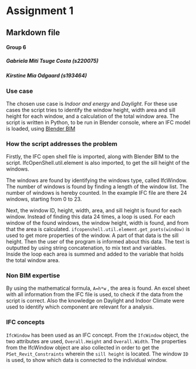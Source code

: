 # Assignment 1 
## Markdown file 
#### Group 6 
##### Gabriela Miti Tsuge Costa (s220075)
##### Kirstine Mia Odgaard (s193464)

### Use case
The chosen use case is *Indoor and energy* and *Daylight*. For these use cases the script tries to identify the window height, width area and sill height for each window, and a calculation of the total window area. The script is written in Python, to be run in Blender console, where an IFC model is loaded, using [Blender BIM](https://blenderbim.org/)

### How the script addresses the problem 
Firstly, the IFC open shell file is imported, along with Blender BIM to the script. IfcOpenShell.util.element is also imported, to get the sill height of the windows. 

The windows are found by identifying the windows type, called IfcWindow. 
The number of windows is found by finding a length of the window list. The number of windows is hereby counted. In the example IFC file are there 24 windows, starting from 0 to 23. 
 
Next, the window ID, height, width, area, and sill height is found for each window. 
Instead of finding this data 24 times, a loop is used. For each window of the found windows, the window height, width is found, and from that the area is calculated. `ifcopenshell.util.element.get_psets(window)` is used to get more properties of the window. A part of that data is the sill height. Then the user of the program is informed about this data. The text is outputted by using string concatenation, to mix text and variables.  
Inside the loop each area is summed and added to the variable that holds the total window area.

### Non BIM expertise 
By using the mathematical formula, `A=h*w` , the area is found. 
An excel sheet with all information from the IFC file is used, to check if the data from the script is correct.
Also the knowledge on Daylight and Indoor Climate were used to identify which component are relevant for a  analysis.

### IFC concepts 
`IfcWindow` has been used as an IFC concept. 
From the `IfcWindow` object, the two attributes are used, `Overall.Height` and `Overall.Width`. 
The properties from the IfcWindow object are also collected in order to get the `PSet_Revit_Constraints` wherein the `sill height` is located. 
The window `ID` is used, to show which data is connected to the individual window. 
